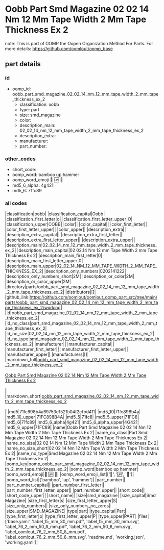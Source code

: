 # Oobb Part Smd Magazine 02 02 14 Nm 12 Mm Tape Width 2 Mm Tape Thickness Ex 2  

note: This is part of OOMP the Oopen Organization Method For Parts. For more details: https://github.com/oomlout/oomp_base

##  part details





### id
* oomp_id: oobb_part_smd_magazine_02_02_14_nm_12_mm_tape_width_2_mm_tape_thickness_ex_2
  * classification: oobb
  * type: part
  * size: smd_magazine
  * color: 
  * description_main: 02_02_14_nm_12_mm_tape_width_2_mm_tape_thickness_ex_2
  * description_extra: 
  * manufacturer: 
  * part_number: 

### other_codes
* short_code: 
* oomp_word: bamboo up hammer
* oomp_word_emoji :bamboo: :up: :hammer:
* md5_6_alpha: 4g421
* md5_6: 71fc89

### all codes 
|classification|oobb|
|classification_capital|Oobb|
|classification_first_letter|o|
|classification_first_letter_upper|O|
|classification_upper|OOBB|
|color||
|color_capital||
|color_first_letter||
|color_first_letter_upper||
|color_upper||
|description_extra||
|description_extra_capital||
|description_extra_first_letter||
|description_extra_first_letter_upper||
|description_extra_upper||
|description_main|02_02_14_nm_12_mm_tape_width_2_mm_tape_thickness_ex_2|
|description_main_capital|02 02.14 Nm 12 mm Tape Width 2 mm Tape Thickness Ex 2|
|description_main_first_letter|0|
|description_main_first_letter_upper|0|
|description_main_upper|02_02_14_NM_12_MM_TAPE_WIDTH_2_MM_TAPE_THICKNESS_EX_2|
|description_only_numbers|0202141222|
|description_only_numbers_short|2M|
|description_or_color|2M|
|description_or_color_upper|2M|
|directory|parts/oobb_part_smd_magazine_02_02_14_nm_12_mm_tape_width_2_mm_tape_thickness_ex_2|
|distributors|[]|
|github_link|https://github.com/oomlout/oomlout_oomp_part_src/tree/main/parts/oobb_part_smd_magazine_02_02_14_nm_12_mm_tape_width_2_mm_tape_thickness_ex_2/working|
|id|oobb_part_smd_magazine_02_02_14_nm_12_mm_tape_width_2_mm_tape_thickness_ex_2|
|id_no_class|part_smd_magazine_02_02_14_nm_12_mm_tape_width_2_mm_tape_thickness_ex_2|
|id_no_size|02_02_14_nm_12_mm_tape_width_2_mm_tape_thickness_ex_2|
|id_no_type|smd_magazine_02_02_14_nm_12_mm_tape_width_2_mm_tape_thickness_ex_2|
|manufacturer||
|manufacturer_capital||
|manufacturer_first_letter||
|manufacturer_first_letter_upper||
|manufacturer_upper||
|manufacturers|[]|
|markdown_full|[oobb_part_smd_magazine_02_02_14_nm_12_mm_tape_width_2_mm_tape_thickness_ex_2](https://github.com/oomlout/oomlout_oomp_part_src/tree/main/parts/oobb_part_smd_magazine_02_02_14_nm_12_mm_tape_width_2_mm_tape_thickness_ex_2/working)<br>[](https://github.com/oomlout/oomlout_oomp_part_src/tree/main/parts/oobb_part_smd_magazine_02_02_14_nm_12_mm_tape_width_2_mm_tape_thickness_ex_2/working)<br>[Oobb Part Smd Magazine 02 02 14 Nm 12 Mm Tape Width 2 Mm Tape Thickness Ex 2](https://github.com/oomlout/oomlout_oomp_part_src/tree/main/parts/oobb_part_smd_magazine_02_02_14_nm_12_mm_tape_width_2_mm_tape_thickness_ex_2/working)<br><br>|
|markdown_short|[oobb_part_smd_magazine_02_02_14_nm_12_mm_tape_width_2_mm_tape_thickness_ex_2](https://github.com/oomlout/oomlout_oomp_part_src/tree/main/parts/oobb_part_smd_magazine_02_02_14_nm_12_mm_tape_width_2_mm_tape_thickness_ex_2/working)<br><br>|
|md5|71fc898b4a69753e1521b04f2cfbd411|
|md5_10|71fc898b4a|
|md5_10_upper|71FC898B4A|
|md5_5|71fc8|
|md5_5_upper|71FC8|
|md5_6|71fc89|
|md5_6_alpha|4g421|
|md5_6_alpha_upper|4G421|
|md5_6_upper|71FC89|
|name|Oobb Part Smd Magazine 02 02 14 Nm 12 Mm Tape Width 2 Mm Tape Thickness Ex 2|
|name_no_class|Part Smd Magazine 02 02 14 Nm 12 Mm Tape Width 2 Mm Tape Thickness Ex 2|
|name_no_size|02 02 14 Nm 12 Mm Tape Width 2 Mm Tape Thickness Ex 2|
|name_no_size_short|02 02 14 Nm 12 Mm Tape Width 2 Mm Tape Thickness Ex 2|
|name_no_type|Smd Magazine 02 02 14 Nm 12 Mm Tape Width 2 Mm Tape Thickness Ex 2|
|oomp_key|oomp_oobb_part_smd_magazine_02_02_14_nm_12_mm_tape_width_2_mm_tape_thickness_ex_2|
|oomp_word|bamboo up hammer|
|oomp_word_emoji|:bamboo: :up: :hammer:|
|oomp_word_emoji_list|[':bamboo:', ':up:', ':hammer:']|
|oomp_word_list|['bamboo', 'up', 'hammer']|
|part_number||
|part_number_capital||
|part_number_first_letter||
|part_number_first_letter_upper||
|part_number_upper||
|short_code||
|short_code_upper||
|short_name||
|size|smd_magazine|
|size_capital|Smd Magazine|
|size_first_letter|s|
|size_first_letter_upper|S|
|size_only_numbers||
|size_only_numbers_no_zeros||
|size_upper|SMD_MAGAZINE|
|type|part|
|type_capital|Part|
|type_first_letter|p|
|type_first_letter_upper|P|
|type_upper|PART|
|files|['base.yaml', 'label_15_mm_30_mm.pdf', 'label_15_mm_30_mm.svg', 'label_76_2_mm_50_8_mm.pdf', 'label_76_2_mm_50_8_mm.svg', 'label_oomlout_76_2_mm_50_8_mm.pdf', 'label_oomlout_76_2_mm_50_8_mm.svg', 'readme.md', 'working.json', 'working.yaml']|
